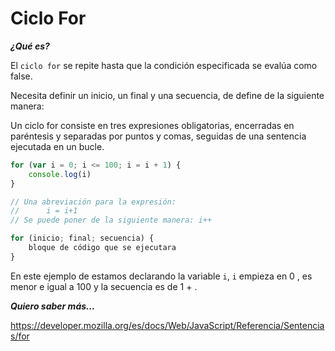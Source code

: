 # Ciclo For #

***¿Qué es?***

El `ciclo for` se repite hasta que la condición especificada se evalúa como false.

Necesita definir un inicio, un final y una secuencia, de define de la siguiente manera:

Un ciclo for consiste en tres expresiones obligatorias, encerradas en paréntesis y separadas por puntos y comas, seguidas de una sentencia ejecutada en un bucle.


```javascript
for (var i = 0; i <= 100; i = i + 1) {
    console.log(i)
}

// Una abreviación para la expresión:
//      i = i+1 
// Se puede poner de la siguiente manera: i++

for (inicio; final; secuencia) {
    bloque de código que se ejecutara
}
```
En este ejemplo de estamos declarando la variable `i`, `i` empieza en 0 , es menor e igual a 100 y la secuencia es de 1 + .


***Quiero saber más...***

https://developer.mozilla.org/es/docs/Web/JavaScript/Referencia/Sentencias/for

